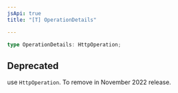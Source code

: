 ```yaml
---
jsApi: true
title: "[T] OperationDetails"

---
```

```ts
type OperationDetails: HttpOperation;
```

## Deprecated

use `HttpOperation`. To remove in November 2022 release.
